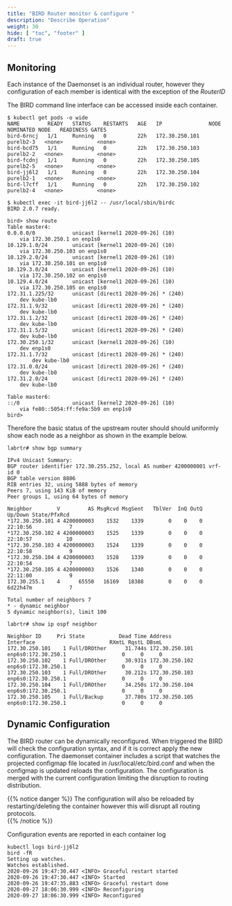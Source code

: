```yaml
---
title: "BIRD Router monitor & configure "
description: "Describe Operation"
weight: 30
hide: [ "toc", "footer" ]
draft: true
---
```


## Monitoring
Each instance of the Daemonset is an individual router, however they configuration of each member is identical with the exception of the _RouterID_

The BIRD command line interface can be accessed inside each container.

```plaintext
$ kubectl get pods -o wide
NAME         READY   STATUS    RESTARTS   AGE   IP               NODE        NOMINATED NODE   READINESS GATES
bird-6rncj   1/1     Running   0          22h   172.30.250.101   purelb2-3   <none>           <none>
bird-bcd75   1/1     Running   0          22h   172.30.250.103   purelb2-2   <none>           <none>
bird-fcdnj   1/1     Running   0          22h   172.30.250.105   purelb2-5   <none>           <none>
bird-jj6l2   1/1     Running   0          22h   172.30.250.104   purelb2-1   <none>           <none>
bird-l7cff   1/1     Running   0          22h   172.30.250.102   purelb2-4   <none>           <none>

$ kubectl exec -it bird-jj6l2 -- /usr/local/sbin/birdc
BIRD 2.0.7 ready.

bird> show route 
Table master4:
0.0.0.0/0            unicast [kernel1 2020-09-26] (10)
	via 172.30.250.1 on enp1s0
10.129.1.0/24        unicast [kernel1 2020-09-26] (10)
	via 172.30.250.103 on enp1s0
10.129.2.0/24        unicast [kernel1 2020-09-26] (10)
	via 172.30.250.101 on enp1s0
10.129.3.0/24        unicast [kernel1 2020-09-26] (10)
	via 172.30.250.102 on enp1s0
10.129.4.0/24        unicast [kernel1 2020-09-26] (10)
	via 172.30.250.105 on enp1s0
172.31.1.225/32      unicast [direct1 2020-09-26] * (240)
	dev kube-lb0
172.31.1.9/32        unicast [direct1 2020-09-26] * (240)
	dev kube-lb0
172.31.1.2/32        unicast [direct1 2020-09-26] * (240)
	dev kube-lb0
172.31.1.5/32        unicast [direct1 2020-09-26] * (240)
	dev kube-lb0
172.30.250.1/32      unicast [kernel1 2020-09-26] (10)
	dev enp1s0
172.31.1.7/32        unicast [direct1 2020-09-26] * (240)
        dev kube-lb0
172.31.0.0/24        unicast [direct1 2020-09-26] * (240)
	dev kube-lb0
172.31.2.0/24        unicast [direct1 2020-09-26] * (240)
	dev kube-lb0

Table master6:
::/0                 unicast [kernel2 2020-09-26] (10)
	via fe80::5054:ff:fe9a:5b9 on enp1s0
bird> 
```

Therefore the basic status of the upstream router should should uniformly show each node as a neighbor as shown in the example below.

```plaintext
labrtr# show bgp summary

IPv4 Unicast Summary:
BGP router identifier 172.30.255.252, local AS number 4200000001 vrf-id 0
BGP table version 8806
RIB entries 32, using 5888 bytes of memory
Peers 7, using 143 KiB of memory
Peer groups 1, using 64 bytes of memory

Neighbor        V         AS MsgRcvd MsgSent   TblVer  InQ OutQ  Up/Down State/PfxRcd
*172.30.250.101 4 4200000003    1532    1339        0    0    0 22:10:56            7
*172.30.250.102 4 4200000003    1525    1339        0    0    0 22:10:57           10
*172.30.250.103 4 4200000003    1524    1339        0    0    0 22:10:58            9
*172.30.250.104 4 4200000003    1528    1339        0    0    0 22:10:54            7
*172.30.250.105 4 4200000003    1526    1340        0    0    0 22:11:00            9
172.30.255.1    4      65550   16169   18388        0    0    0 6d22h47m            7

Total number of neighbors 7
* - dynamic neighbor
5 dynamic neighbor(s), limit 100

labrtr# show ip ospf neighbor 

Neighbor ID     Pri State           Dead Time Address         Interface                        RXmtL RqstL DBsmL
172.30.250.101    1 Full/DROther      31.744s 172.30.250.101  enp6s0:172.30.250.1                  0     0     0
172.30.250.102    1 Full/DROther      30.931s 172.30.250.102  enp6s0:172.30.250.1                  0     0     0
172.30.250.103    1 Full/DROther      30.212s 172.30.250.103  enp6s0:172.30.250.1                  0     0     0
172.30.250.104    1 Full/DROther      34.250s 172.30.250.104  enp6s0:172.30.250.1                  0     0     0
172.30.250.105    1 Full/Backup       37.780s 172.30.250.105  enp6s0:172.30.250.1                  0     0     0
```
## Dynamic Configuration
The BIRD router can be dynamically reconfigured.  When triggered the BIRD will check the configuration syntax, and if it is correct apply the new configuration.  The daemonset container includes a script that watches the projected configmap file located in /usr/local/etc/bird.conf and when the configmap is updated reloads the configuration.  The configuration is merged with the current configuration limiting the disruption to routing distribution.  

{{% notice danger %}}
The configuration will also be reloaded by restarting/deleting the container however this will disrupt all routing protocols.  
{{% /notice %}}

Configuration events are reported in each container log

```plaintext
kubectl logs bird-jj6l2 
bird -fR
Setting up watches.
Watches established.
2020-09-26 19:47:30.447 <INFO> Graceful restart started
2020-09-26 19:47:30.447 <INFO> Started
2020-09-26 19:47:35.883 <INFO> Graceful restart done
2020-09-27 18:06:30.999 <INFO> Reconfiguring
2020-09-27 18:06:30.999 <INFO> Reconfigured
```
